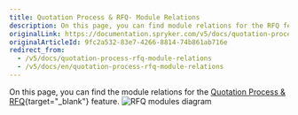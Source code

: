 ```yaml
---
title: Quotation Process & RFQ- Module Relations
description: On this page, you can find module relations for the RFQ feature provided by Spryker.
originalLink: https://documentation.spryker.com/v5/docs/quotation-process-rfq-module-relations
originalArticleId: 9fc2a532-83e7-4266-8814-74b861ab716e
redirect_from:
  - /v5/docs/quotation-process-rfq-module-relations
  - /v5/docs/en/quotation-process-rfq-module-relations
---
```


On this page, you can find the module relations for the [Quotation Process & RFQ](https://documentation.spryker.com/v5/docs/en/quotation-process-feature-overview){target="_blank"} feature.
![RFQ modules diagram](https://spryker.s3.eu-central-1.amazonaws.com/docs/Features/Workflow+%26+Process+Management/Quotation+process+and+RFQ/Quotation+Process+%26+RFQ+Feature+Overview/request-for-quote-module-diagram.png) 
